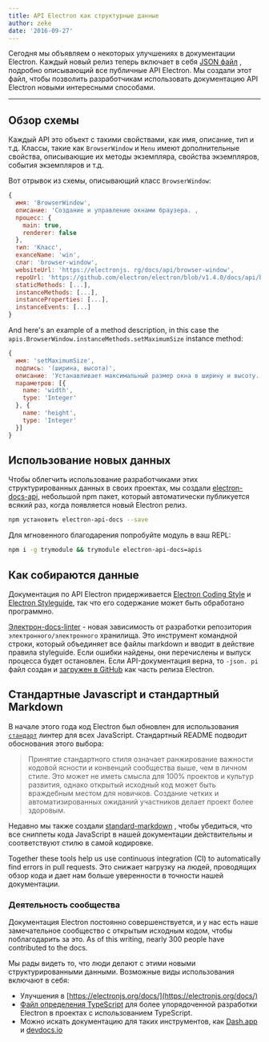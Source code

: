 ```yaml
---
title: API Electron как структурные данные
author: zeke
date: '2016-09-27'
---
```


Сегодня мы объявляем о некоторых улучшениях в документации Electron. Каждый новый релиз теперь включает в себя [JSON файл](https://github.com/electron/electron/releases/download/v1.4.1/electron-api.json) , подробно описывающий все публичные API Electron. Мы создали этот файл, чтобы позволить разработчикам использовать документацию API Electron новыми интересными способами.

---

## Обзор схемы

Каждый API это объект с такими свойствами, как имя, описание, тип и т.д. Классы, такие как `BrowserWindow` и `Menu` имеют дополнительные свойства, описывающие их методы экземпляра, свойства экземпляров, события экземпляров и т.д.

Вот отрывок из схемы, описывающий класс `BrowserWindow`:

```js
{
  имя: 'BrowserWindow',
  описание: 'Создание и управление окнами браузера. ,
  процесс: {
    main: true,
    renderer: false
  },
  тип: 'Класс',
  exanceName: 'win',
  слаг: 'browser-window',
  websiteUrl: 'https://electronjs. rg/docs/api/browser-window',
  repoUrl: 'https://github.com/electron/electron/blob/v1.4.0/docs/api/browser-window. d',
  staticMethods: [...],
  instanceMethods: [...],
  instanceProperties: [...],
  instanceEvents: [...]
}
```

And here's an example of a method description, in this case the `apis.BrowserWindow.instanceMethods.setMaximumSize` instance method:

```js
{
  имя: 'setMaximumSize',
  подпись: '(ширина, высота)',
  описание: 'Устанавливает максимальный размер окна в ширину и высоту. ,
  параметров: [{
    name: 'width',
    type: 'Integer'
  }, {
    name: 'height',
    type: 'Integer'
  }]
}
```

## Использование новых данных

Чтобы облегчить использование разработчиками этих структурированных данных в своих проектах, мы создали [electron-docs-api](https://www.npmjs.com/package/electron-api-docs), небольшой npm пакет, который автоматически публикуется всякий раз, когда появляется новый Electron релиз.

```sh
npm установить electron-api-docs --save
```

Для мгновенного благодарения попробуйте модуль в ваш REPL:

```sh
npm i -g trymodule && trymodule electron-api-docs=apis
```

## Как собираются данные

Документация по API Electron придерживается [Electron Coding Style](https://github.com/electron/electron/blob/master/docs/development/coding-style.md) и [Electron Styleguide](https://github.com/electron/electron/blob/master/docs/styleguide.md#readme), так что его содержание может быть обработано программно.

[Электрон-docs-linter](https://github.com/electron/electron-docs-linter) - новая зависимость от разработки репозитория `электронного/электронного` хранилища. Это инструмент командной строки, который объединяет все файлы markdown и вводит в действие правила styleguide. Если ошибки найдены, они перечислены и выпуск процесса будет остановлен. Если API-документация верна, то `-json. pi` файл создан и [загружен в GitHub](https://github.com/electron/electron/releases/tag/v1.4.1) как часть релиза Electron.

## Стандартные Javascript и стандартный Markdown

В начале этого года код Electron был обновлен для использования [`стандарт`](http://standardjs.com/) линтер для всех JavaScript. Стандартный README подводит обоснования этого выбора:

> Принятие стандартного стиля означает ранжирование важности кодовой ясности и конвенций сообщества выше, чем в личном стиле. Это может не иметь смысла для 100% проектов и культур развития, однако открытый исходный код может быть враждебным местом для новичков. Создание четких и автоматизированных ожиданий участников делает проект более здоровым.

Недавно мы также создали [standard-markdown](https://github.com/zeke/standard-markdown) , чтобы убедиться, что все сниппеты кода JavaScript в нашей документации действительны и соответствуют стилю в самой кодировке.

Together these tools help us use continuous integration (CI) to automatically find errors in pull requests. Это снижает нагрузку на людей, проводящих обзор кода и дает нам больше уверенности в точности нашей документации.

### Деятельность сообщества

Документация Electron постоянно совершенствуется, и у нас есть наше замечательное сообщество с открытым исходным кодом, чтобы поблагодарить за это. As of this writing, nearly 300 people have contributed to the docs.

Мы рады видеть то, что люди делают с этими новыми структурированными данными. Возможные виды использования включают в себя:

- Улучшения в [https://electronjs.org/docs/](https://electronjs.org/docs/)
- [Файл определения TypeScript](https://github.com/electron/electron-docs-linter/blob/master/README.md#typescript-definitions) для более упорядоченной разработки Electron в проектах с использованием TypeScript.
- Можно искать документацию для таких инструментов, как [Dash.app](https://kapeli.com/dash) и [devdocs.io](http://devdocs.io/)

